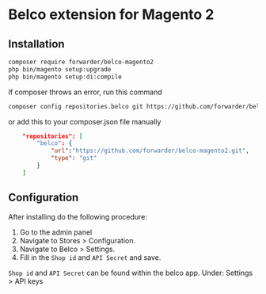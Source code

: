 # Belco extension for Magento 2

## Installation

```bash
composer require forwarder/belco-magento2
php bin/magento setup:upgrade
php bin/magento setup:di:compile
```

If composer throws an error, run this command
```bash
composer config repositories.belco git https://github.com/forwarder/belco-magento2.git
```

or add this to your composer.json file manually
```json
    "repositories": [
        "belco": {     
            "url":"https://github.com/forwarder/belco-magento2.git",
            "type": "git"
        }
    ]
```

## Configuration
After installing do the following procedure:
1. Go to the admin panel
2. Navigate to Stores >  Configuration.
3. Navigate to Belco > Settings.
4. Fill in the `Shop id` and `API Secret` and save.

`Shop id` and `API Secret` can be found within the belco app.
Under: Settings > API keys
